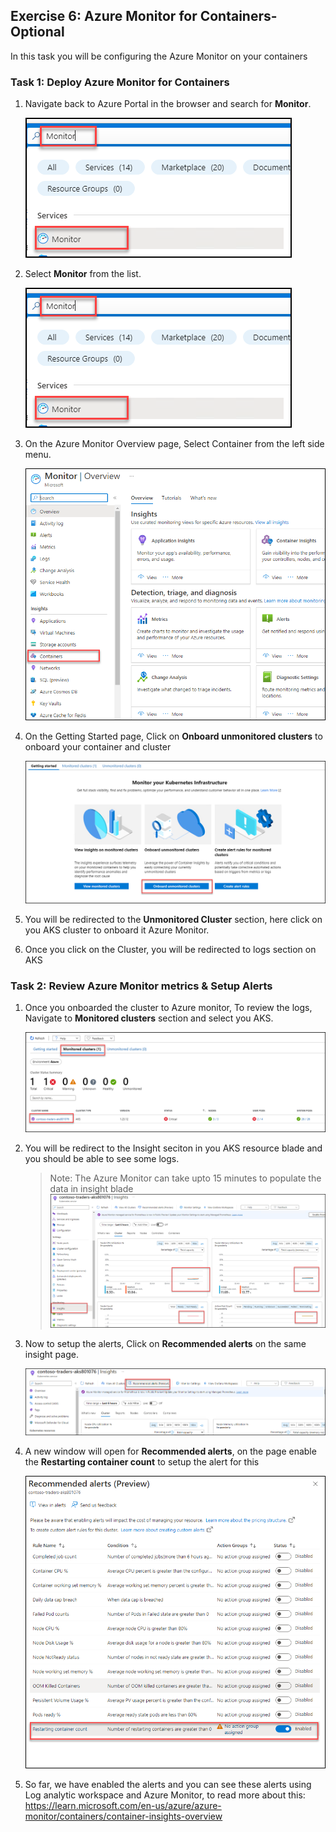 ## Exercise 6: Azure Monitor for Containers-Optional

  In this task you will be configuring the Azure Monitor on your containers
  
### Task 1: Deploy Azure Monitor for Containers 
  
1. Navigate back to Azure Portal in the browser and search for **Monitor**. 

    ![This is a screenshot of the Azure Portal for AKS showing adding a Namespace.](media/monitor.png "Add a Namespace")
    
1. Select **Monitor** from the list. 

     ![This is a screenshot of the Azure Portal for AKS showing adding a Namespace.](media/monitor.png "Add a Namespace")
     
1. On the Azure Monitor Overview page, Select Container from the left side menu.
     
     ![This is a screenshot of the Azure Portal for AKS showing adding a Namespace.](media/container1.png "Add a Namespace")
     
1. On the Getting Started page, Click on **Onboard unmonitored clusters** to onboard your container and cluster

    ![This is a screenshot of the Azure Portal for AKS showing adding a Namespace.](media/onboardcluster.png "Add a Namespace")
    
1. You will be redirected to the **Unmonitored Cluster** section, here click on you AKS cluster to onboard it Azure Monitor.

1. Once you click on the Cluster, you will be redirected to logs section on AKS
    

### Task 2: Review Azure Monitor metrics & Setup Alerts 

1. Once you onboarded the cluster to Azure monitor, To review the logs, Navigate to **Monitored clusters** section and select you AKS.

   ![This is a screenshot of the Azure Portal for AKS showing adding a Namespace.](media/monitoredclster.png "Add a Namespace")
   
1. You will be redirect to the Insight seciton in you AKS resource blade and you should be able to see some logs.

    > Note: The Azure Monitor can take upto 15 minutes to populate the data in insight blade
  ![This is a screenshot of the Azure Portal for AKS showing adding a Namespace.](media/logscontainer.png "Add a Namespace")

1. Now to setup the alerts, Click on **Recommended alerts** on the same insight page.

    ![This is a screenshot of the Azure Portal for AKS showing adding a Namespace.](media/setalerts.png "Add a Namespace")

1. A new window will open for **Recommended alerts**, on the page enable the **Restarting container count** to setup the alert for this
  
     ![This is a screenshot of the Azure Portal for AKS showing adding a Namespace.](media/enablealert.png "Add a Namespace")
     
1. So far, we have enabled the alerts and you can see these alerts using Log analytic workspace and Azure Monitor, to read more about this:  https://learn.microsoft.com/en-us/azure/azure-monitor/containers/container-insights-overview

